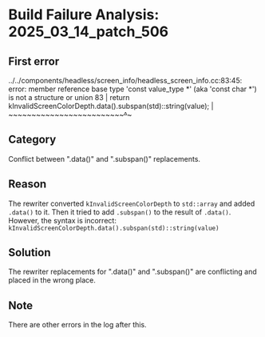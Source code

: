 # Build Failure Analysis: 2025_03_14_patch_506

## First error

../../components/headless/screen_info/headless_screen_info.cc:83:45: error: member reference base type 'const value_type *' (aka 'const char *') is not a structure or union
   83 |       return kInvalidScreenColorDepth.data().subspan(std)::string(value);
      |              ~~~~~~~~~~~~~~~~~~~~~~~~~~~~~~~^~~~~~~~

## Category
Conflict between ".data()" and ".subspan()" replacements.

## Reason
The rewriter converted `kInvalidScreenColorDepth` to `std::array` and added `.data()` to it. Then it tried to add `.subspan()` to the result of `.data()`. However, the syntax is incorrect: `kInvalidScreenColorDepth.data().subspan(std)::string(value)`

## Solution
The rewriter replacements for ".data()" and ".subspan()" are conflicting and placed in the wrong place.

## Note
There are other errors in the log after this.